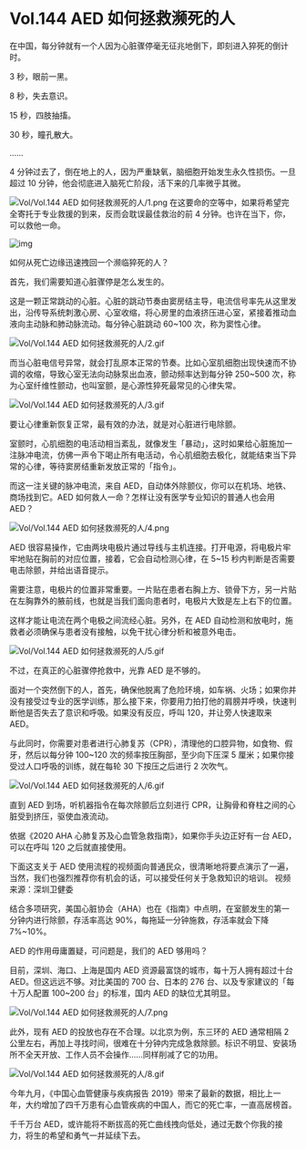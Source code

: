 # Vol.144 AED 如何拯救濒死的人

在中国，每分钟就有一个人因为心脏骤停毫无征兆地倒下，即刻进入猝死的倒计时。

3 秒，眼前一黑。

8 秒，失去意识。

15 秒，四肢抽搐。

30 秒，瞳孔散大。

……

4 分钟过去了，倒在地上的人，因为严重缺氧，脑细胞开始发生永久性损伤。一旦超过 10 分钟，他会彻底进入脑死亡阶段，活下来的几率微乎其微。

![Vol/Vol.144 AED 如何拯救濒死的人/1.png](https://cdn.jsdelivr.net/gh/just-prog/static/image/Vol/Vol.144%20AED%20如何拯救濒死的人/1.png)
在这要命的空等中，如果将希望完全寄托于专业救援的到来，反而会耽误最佳救治的前 4 分钟。也许在当下，你，可以救他一命。

![img](https://mmbiz.qpic.cn/mmbiz_png/SlOqFKqEO4E4IicLxFibb1unpaCqWCIxywFeDKQFYm55s5SomDqCe9BI6AfUBBPRgvDp7JIzQo23xWKp6rxynoYA/640?wx_fmt=png)

如何从死亡边缘迅速拽回一个濒临猝死的人？

首先，我们需要知道心脏骤停是怎么发生的。

这是一颗正常跳动的心脏。心脏的跳动节奏由窦房结主导，电流信号率先从这里发出，沿传导系统刺激心房、心室收缩，将心房里的血液挤压进心室，紧接着推动血液向主动脉和肺动脉流动。每分钟心脏跳动 60\~100 次，称为窦性心律。

![Vol/Vol.144 AED 如何拯救濒死的人/2.gif](https://cdn.jsdelivr.net/gh/just-prog/static/image/Vol/Vol.144%20AED%20如何拯救濒死的人/2.gif)

而当心脏电信号异常，就会打乱原本正常的节奏。比如心室肌细胞出现快速而不协调的收缩，导致心室无法向动脉泵出血液，颤动频率达到每分钟 250\~500 次，称为心室纤维性颤动，也叫室颤，是心源性猝死最常见的心律失常。

![Vol/Vol.144 AED 如何拯救濒死的人/3.gif](https://cdn.jsdelivr.net/gh/just-prog/static/image/Vol/Vol.144%20AED%20如何拯救濒死的人/3.gif)

要让心律重新恢复正常，最有效的办法，就是对心脏进行电除颤。

室颤时，心肌细胞的电活动相当紊乱，就像发生「暴动」，这时如果给心脏施加一注脉冲电流，仿佛一声令下喝止所有电活动，令心肌细胞去极化，就能结束当下异常的心律，等待窦房结重新发放正常的「指令」。

而这一注关键的脉冲电流，来自 AED，自动体外除颤仪，你可以在机场、地铁、商场找到它。AED 如何救人一命？怎样让没有医学专业知识的普通人也会用 AED？

![Vol/Vol.144 AED 如何拯救濒死的人/4.png](https://cdn.jsdelivr.net/gh/just-prog/static/image/Vol/Vol.144%20AED%20如何拯救濒死的人/4.png)

AED 很容易操作，它由两块电极片通过导线与主机连接。打开电源，将电极片牢牢地贴在胸前的对应位置，接着，它会自动检测心律，在 5\~15 秒内判断是否需要电击除颤，并给出语音提示。

需要注意，电极片的位置非常重要。一片贴在患者右胸上方、锁骨下方，另一片贴在左胸靠外的腋前线，也就是当我们面向患者时，电极片大致是左上右下的位置。

这样才能让电流在两个电极之间流经心脏。另外，在 AED 自动检测和放电时，施救者必须确保与患者没有接触，以免干扰心律分析和被意外电击。

![Vol/Vol.144 AED 如何拯救濒死的人/5.gif](https://cdn.jsdelivr.net/gh/just-prog/static/image/Vol/Vol.144%20AED%20如何拯救濒死的人/5.gif)

不过，在真正的心脏骤停抢救中，光靠 AED 是不够的。

面对一个突然倒下的人，首先，确保他脱离了危险环境，如车祸、火场；如果你并没有接受过专业的医学训练，那么接下来，你要用力拍打他的肩膀并呼唤，快速判断他是否失去了意识和呼吸。如果没有反应，呼叫 120，并让旁人快速取来 AED。

与此同时，你需要对患者进行心肺复苏（CPR），清理他的口腔异物，如食物、假牙，然后以每分钟 100\~120 次的频率按压胸部，至少向下压深 5 厘米；如果你接受过人口呼吸的训练，就在每轮 30 下按压之后进行 2 次吹气。

![Vol/Vol.144 AED 如何拯救濒死的人/6.gif](https://cdn.jsdelivr.net/gh/just-prog/static/image/Vol/Vol.144%20AED%20如何拯救濒死的人/6.gif)

直到 AED 到场，听机器指令在每次除颤后立刻进行 CPR，让胸骨和脊柱之间的心脏受到挤压，驱使血液流动。

依据《2020 AHA 心肺复苏及心血管急救指南》，如果你手头边正好有一台 AED，可以在呼叫 120 之后就直接使用。

下面这支关于 AED 使用流程的视频面向普通民众，很清晰地将要点演示了一遍，当然，我们也强烈推荐你有机会的话，可以接受任何关于急救知识的培训。
视频来源：深圳卫健委

结合多项研究，美国心脏协会（AHA）也在《指南》中点明，在室颤发生的第一分钟内进行除颤，存活率高达 90%，每拖延一分钟施救，存活率就会下降 7%\~10%。

AED 的作用毋庸置疑，可问题是，我们的 AED 够用吗？

目前，深圳、海口、上海是国内 AED 资源最富饶的城市，每十万人拥有超过十台 AED。但这远远不够。对比美国的 700 台、日本的 276 台、以及专家建议的「每十万人配置 100\~200 台」的标准，国内 AED 的缺位尤其明显。

![Vol/Vol.144 AED 如何拯救濒死的人/7.png](https://cdn.jsdelivr.net/gh/just-prog/static/image/Vol/Vol.144%20AED%20如何拯救濒死的人/7.png)

此外，现有 AED 的投放也存在不合理。以北京为例，东三环的 AED 通常相隔 2 公里左右，再加上寻找时间，很难在十分钟内完成急救除颤。标识不明显、安装场所不全天开放、工作人员不会操作……同样削减了它的功用。

![Vol/Vol.144 AED 如何拯救濒死的人/8.gif](https://cdn.jsdelivr.net/gh/just-prog/static/image/Vol/Vol.144%20AED%20如何拯救濒死的人/8.gif)

今年九月，《中国心血管健康与疾病报告 2019》带来了最新的数据，相比上一年，大约增加了四千万患有心血管疾病的中国人，而它的死亡率，一直高居榜首。

千千万台 AED，或许能将不断拔高的死亡曲线拽向低处，通过无数个你我的接力，将生的希望和勇气一并延续下去。

[^1]:中国心血管健康与疾病报告编写组. (2020). 中国心血管健康与疾病报告 2019 概要. 中国循环杂志, 35(9): 833-854.
[^2]: American Heart Association. (2020). 2020 AHA Guidelines for CPR and ECC. Circulation, 142: S366-S468.
[^3]: 吕传柱. (2020). 中国 AED 布局与投放专家共识. 中华急诊医学杂志, 29(8): 1025-1031.
